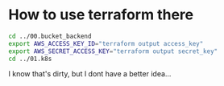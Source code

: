# How to use terraform there

```bash
cd ../00.bucket_backend
export AWS_ACCESS_KEY_ID="terraform output access_key"
export AWS_SECRET_ACCESS_KEY="terraform output secret_key"
cd ../01.k8s
```

I know that's dirty, but I dont have a better idea...
